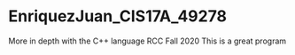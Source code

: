 # EnriquezJuan_CIS17A_49278
More in depth with the C++ language RCC Fall 2020
This is a great program
